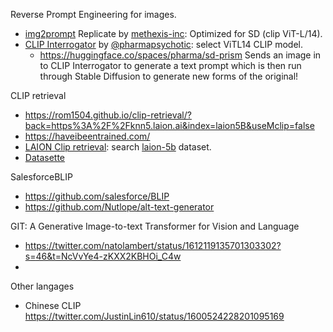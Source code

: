 Reverse Prompt Engineering for images.

- [img2prompt](https://replicate.com/methexis-inc/img2prompt) Replicate by [methexis-inc](https://replicate.com/methexis-inc): Optimized for SD (clip ViT-L/14).
- [CLIP Interrogator](https://colab.research.google.com/github/pharmapsychotic/clip-interrogator/blob/main/clip_interrogator.ipynb) by [@pharmapsychotic](https://twitter.com/pharmapsychotic): select ViTL14 CLIP model.
  - https://huggingface.co/spaces/pharma/sd-prism Sends an image in to CLIP Interrogator to generate a text prompt which is then run through Stable Diffusion to generate new forms of the original!

CLIP retrieval
- https://rom1504.github.io/clip-retrieval/?back=https%3A%2F%2Fknn5.laion.ai&index=laion5B&useMclip=false
- https://haveibeentrained.com/
- [LAION Clip retrieval](https://knn5.laion.ai/): search [laion-5b](https://laion.ai/blog/laion-5b/) dataset.
- [Datasette](https://laion-aesthetic.datasette.io/laion-aesthetic-6pls)

SalesforceBLIP
- https://github.com/salesforce/BLIP
- https://github.com/Nutlope/alt-text-generator



GIT: A Generative Image-to-text Transformer for Vision and Language 
- https://twitter.com/natolambert/status/1612119135701303302?s=46&t=NcVvYe4-zKXX2KBHOi_C4w
- 

Other langages
- Chinese CLIP https://twitter.com/JustinLin610/status/1600524228201095169
